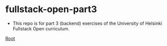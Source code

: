 # fullstack-open-part3
- This repo is for part 3 (backend) exercises of the University of Helsinki Fullstack Open curriculum.

[Root](https://fullstack-open-part3-restless-dust-811.fly.dev/)